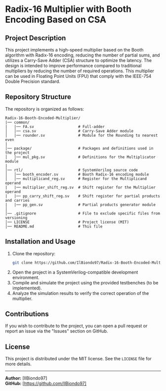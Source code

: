 # Radix-16 Multiplier with Booth Encoding Based on CSA

## Project Description
This project implements a high-speed multiplier based on the Booth algorithm with Radix-16 encoding, reducing the number of partial sums, and utilizes a Carry-Save Adder (CSA) structure to optimize the latency. The design is intended to improve performance compared to traditional multipliers by reducing the number of required operations. This multiplier can be used in Floating Point Units (FPU) that comply with the IEEE-754 Double Precision standard.

## Repository Structure
The repository is organized as follows:

```
Radix-16-Booth-Encoded-Multiplier/
|── common/
|   |── FA.sv                    # Full-adder
│   │── csa.sv                   # Carry-Save Adder module
│   |── rounder.sv               # Module for the Rounding to nearest even
|
│── package/                     # Packages and definitions used in the project
│   │── mul_pkg.sv               # Definitions for the Multiplicator module
|      
│── rtl/                         # SystemVerilog source code
│   │── booth_encoder.sv         # Booth Radix-16 encoding module
│   │── multiplicand_reg.sv      # Register for the Multiplicand operand
|   |── multiplier_shift_reg.sv  # Shift register for the Multiplier operand
|   |── pp_carry_shift_reg.sv    # Shift register for partial products and carries
|   |── pp_gen.sv                # Partial products generator module
│
│── .gitignore                   # File to exclude specific files from versioning
│── LICENSE                      # Project license (MIT)
│── README.md                    # This file
```

## Installation and Usage
1. Clone the repository:
   ```sh
   git clone https://github.com/IlBiondo97/Radix-16-Booth-Encoded-Multiplier.git
   ```
2. Open the project in a SystemVerilog-compatible development environment.
3. Compile and simulate the project using the provided testbenches (to be implemented).
4. Analyze the simulation results to verify the correct operation of the multiplier.

## Contributions
If you wish to contribute to the project, you can open a pull request or report an issue via the "Issues" section on GitHub.

## License
This project is distributed under the MIT license. See the `LICENSE` file for more details.

---

**Author:** [IlBiondo97]  
**GitHub:** [https://github.com/IlBiondo97]